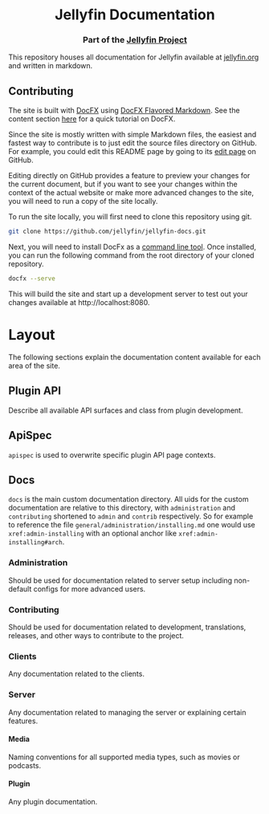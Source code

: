 <!-- markdownlint-disable MD041 -->
<h1 align="center">Jellyfin Documentation</h1>
<h3 align="center">Part of the <a href="https://jellyfin.media">Jellyfin Project</a></h3>

This repository houses all documentation for Jellyfin available at [jellyfin.org](https://docs.jellyfin.org/) and written in markdown.

## Contributing

The site is built with [DocFX](https://dotnet.github.io/docfx/) using [DocFX Flavored Markdown](https://dotnet.github.io/docfx/spec/docfx_flavored_markdown.html). See the content section [here](https://dotnet.github.io/docfx/tutorial/docfx_getting_started.html) for a quick tutorial on DocFX.

Since the site is mostly written with simple Markdown files, the easiest and fastest way to contribute is to just edit the source files directory on GitHub. For example, you could edit this README page by going to its [edit page](https://github.com/jellyfin/jellyfin-docs/edit/master/README.md) on GitHub.

Editing directly on GitHub provides a feature to preview your changes for the current document, but if you want to see your changes within the context of the actual website or make more advanced changes to the site, you will need to run a copy of the site locally.

To run the site locally, you will first need to clone this repository using git.

```bash
git clone https://github.com/jellyfin/jellyfin-docs.git
```

Next, you will need to install DocFx as a [command line tool](https://dotnet.github.io/docfx/tutorial/docfx_getting_started.html#2-use-docfx-as-a-command-line-tool). Once installed, you can run the following command from the root directory of your cloned repository.

```bash
docfx --serve
```

This will build the site and start up a development server to test out your changes available at http://localhost:8080.

# Layout

The following sections explain the documentation content available for each area of the site.

## Plugin API

Describe all available API surfaces and class from plugin development.

## ApiSpec

`apispec` is used to overwrite specific plugin API page contexts.

## Docs

`docs` is the main custom documentation directory.
All uids for the custom documentation are relative to this directory, with `administration` and `contributing` shortened to `admin` and `contrib` respectively.
So for example to reference the file `general/administration/installing.md` one would use `xref:admin-installing` with an optional anchor like `xref:admin-installing#arch`.

### Administration

Should be used for documentation related to server setup including non-default configs for more advanced users.

### Contributing

Should be used for documentation related to development, translations, releases, and other ways to contribute to the project.

### Clients

Any documentation related to the clients.

### Server

Any documentation related to managing the server or explaining certain features.

#### Media

Naming conventions for all supported media types, such as movies or podcasts.

#### Plugin

Any plugin documentation.
